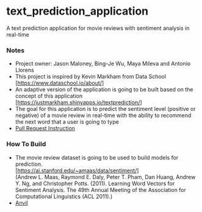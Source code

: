 # text_prediction_application
A text prediction application for movie reviews with sentiment analysis in real-time

### Notes
* Project owner: Jason Maloney, Bing-Je Wu,  Maya Mileva and Antonio Llorens
* This project is inspired by Kevin Markham from Data School [https://www.dataschool.io/about/]
* An adaptive version of the application is going to be built based on the concept of this application [https://justmarkham.shinyapps.io/textprediction/] 
* The goal for this application is to predict the sentiment level (positive or negative) of a movie review in real-time with the ability to recommend the next word that a user is going to type
* [Pull Request Instruction](pull_request_instruction.md)

### How To Build
* The movie review dataset is going to be used to build models for prediction.   
[https://ai.stanford.edu/~amaas/data/sentiment/]   
(Andrew L. Maas, Raymond E. Daly, Peter T. Pham, Dan Huang, Andrew Y. Ng, and Christopher Potts. (2011). Learning Word Vectors for Sentiment Analysis. The 49th Annual Meeting of the Association for Computational Linguistics (ACL 2011).)
* [Anvil](https://anvil.works/)
